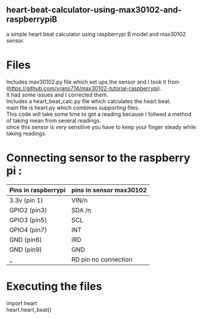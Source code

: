 ## heart-beat-calculator-using-max30102-and-raspberrypiB<br/>
a simple heart beat calculator using raspberrypi B model and max30102 sensor.<br/>
# Files
Includes max30102.py file which set ups the sensor and I took it from (https://github.com/vrano714/max30102-tutorial-raspberrypi).<br/>
It had some issues and I corrected them.<br/>
Includes a heart_beat_calc.py file which calculates the heart beat.<br/>
main file is heart.py which combines supporting files.<br/>
This code will  take some time to get a reading because I follwed a method of taking mean from several readings.<br/>
since this sensor is very sensitive you have to keep your finger steady while taking readings.<br/>
# Connecting sensor to the raspberry pi :<br/>
|Pins in raspberrypi | pins in sensor max30102|
|--------------------|-------------------------|
|3.3v (pin 1)  | VIN/n| 
|GPIO2 (pin3)  | SDA /n|
|GPIO3 (pin5)  | SCL|
|GPIO4 (pin7)  | INT|
|GND   (pin6)  | IRD|
|GND   (pin9)  | GND|
|_| RD pin no connection|
# Executing the files<br/>
import heart<br/>
heart.heart_beat()

